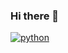 ### Hi there 👋

[![python](https://img.shields.io/badge/Python-3776AB?style=for-the-badge&logo=python&logoColor=white)](https://github.com/JuanBindez/auto)
